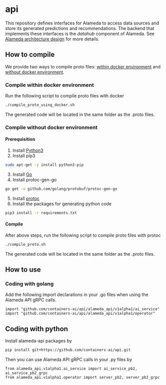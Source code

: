 # api

This repository defines interfaces for Alameda to access data sources and store its generated predictions and recommendations. The backend that implements these interfaces is the *datahub* component of Alameda. See [Alameda architecture design](https://github.com/containers-ai/alameda/blob/master/design/architecture.md) for more details.

## How to compile

We provide two ways to compile proto files: [within docker environment](#compile-within-docker-environment) and [without docker environment](#compile-without-docker-environment).

### Compile within docker environment

Run the following script to compile proto files with docker
```bash
./compile_proto_using_docker.sh
```
The generated code will be located in the same folder as the .proto files.

### Compile without docker environment

#### Prerequisition

1. Install [Python3](https://www.python.org/downloads/)
2. Install pip3
```bash
sudo apt-get -y install python3-pip
```
3. Install [Go](https://golang.org/dl/)
4. Install protoc-gen-go
```bash
go get -u github.com/golang/protobuf/protoc-gen-go
```
5. Install [protoc](https://github.com/protocolbuffers/protobuf/releases)
6. Install the packages for generating python code
```bash
pip3 install -r requirements.txt
```

#### Compile 

After above steps, run the following script to compile proto files with protoc
```bash
./compile_proto.sh
```

The generated code will be located in the same folder as the .proto files.

## How to use

### Coding with golang

Add the following import declarations in your .go files when using the Alameda API gRPC calls.
```
import "github.com/containers-ai/api/alameda_api/v1alpha1/ai_service"
import "github.com/containers-ai/api/alameda_api/v1alpha1/operator"
```

## Coding with python

Install alameda-api packages by
```bash
pip install git+https://github.com/containers-ai/api.git
```
Then you can use Alameda API gRPC calls in your .py files by
```
from alameda_api.v1alpha1.ai_service import ai_service_pb2, ai_service_pb2_grpc
from alameda_api.v1alpha1.operator import server_pb2, server_pb2_grpc

```
